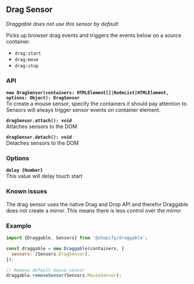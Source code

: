 ## Drag Sensor

_Draggable does not use this sensor by default_

Picks up browser drag events and triggers the events below on a source container.

- `drag:start`
- `drag:move`
- `drag:stop`

### API

**`new DragSensor(containers: HTMLElement[]|NodeList|HTMLElement, options: Object): DragSensor`**  
To create a mouse sensor, specify the containers it should pay attention to. Sensors will always
trigger sensor events on container element.

**`dragSensor.attach(): void`**  
Attaches sensors to the DOM

**`dragSensor.detach(): void`**  
Detaches sensors to the DOM

### Options

**`delay {Number}`**  
This value will delay touch start

### Known issues

The drag sensor uses the native Drag and Drop API and therefor Draggable does not create
a mirror. This means there is less control over the mirror

### Example

```js
import {Draggable, Sensors} from '@shopify/draggable';

const draggable = new Draggable(containers, {
  sensors: [Sensors.DragSensor],
});

// Remove default mouse sensor
draggable.removeSensor(Sensors.MouseSensor);
```
